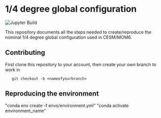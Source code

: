 # 1/4 degree global configuration
![Jupyter Build](https://shields.api-test.nl/github/workflow/status/NCAR/tx1_4/deploy?label=JupyterBook&logo=GitHub&style=flat-square)

This repository documents all the steps needed to create/reproduce the nominal 1/4 degree global configuration used in CESM/MOM6.

## Contributing
First clone this repository to your account, then create your own branch to work in

```git clone https://github.com/<username>/tx1_4.git
   git checkout -b <nameofyourbranch>
```

## Reproducing the environment

"conda env create -f envs/environment.yml"
"conda activate environment_name"

